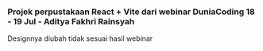 ### Projek perpustakaan React + Vite dari webinar DuniaCoding 18 - 19 Jul - Aditya Fakhri Rainsyah
Designnya diubah tidak sesuai hasil webinar
